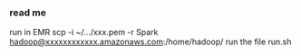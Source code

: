 ### read me

run in EMR
scp -i ~/.../xxx.pem -r Spark hadoop@xxxxxxxxxxxx.amazonaws.com:/home/hadoop/
run the file run.sh
